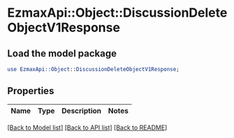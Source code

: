 # EzmaxApi::Object::DiscussionDeleteObjectV1Response

## Load the model package
```perl
use EzmaxApi::Object::DiscussionDeleteObjectV1Response;
```

## Properties
Name | Type | Description | Notes
------------ | ------------- | ------------- | -------------

[[Back to Model list]](../README.md#documentation-for-models) [[Back to API list]](../README.md#documentation-for-api-endpoints) [[Back to README]](../README.md)


